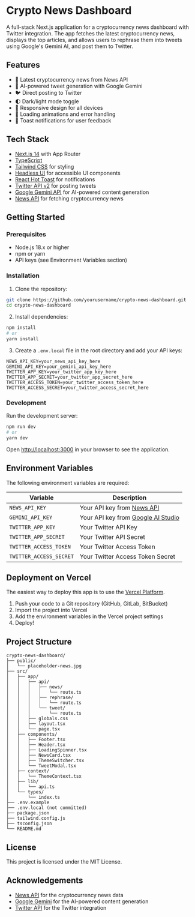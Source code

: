 # Crypto News Dashboard

A full-stack Next.js application for a cryptocurrency news dashboard with Twitter integration. The app fetches the latest cryptocurrency news, displays the top articles, and allows users to rephrase them into tweets using Google's Gemini AI, and post them to Twitter.

## Features

- 📰 Latest cryptocurrency news from News API
- 🤖 AI-powered tweet generation with Google Gemini
- 🐦 Direct posting to Twitter
- 🌓 Dark/light mode toggle
- 📱 Responsive design for all devices
- 🔄 Loading animations and error handling
- 🍞 Toast notifications for user feedback

## Tech Stack

- [Next.js 14](https://nextjs.org/) with App Router
- [TypeScript](https://www.typescriptlang.org/)
- [Tailwind CSS](https://tailwindcss.com/) for styling
- [Headless UI](https://headlessui.com/) for accessible UI components
- [React Hot Toast](https://react-hot-toast.com/) for notifications
- [Twitter API v2](https://developer.twitter.com/en/docs/twitter-api) for posting tweets
- [Google Gemini API](https://ai.google.dev/) for AI-powered content generation
- [News API](https://newsapi.org/) for fetching cryptocurrency news

## Getting Started

### Prerequisites

- Node.js 18.x or higher
- npm or yarn
- API keys (see Environment Variables section)

### Installation

1. Clone the repository:

```bash
git clone https://github.com/yourusername/crypto-news-dashboard.git
cd crypto-news-dashboard
```

2. Install dependencies:

```bash
npm install
# or
yarn install
```

3. Create a `.env.local` file in the root directory and add your API keys:

```
NEWS_API_KEY=your_news_api_key_here
GEMINI_API_KEY=your_gemini_api_key_here
TWITTER_APP_KEY=your_twitter_app_key_here
TWITTER_APP_SECRET=your_twitter_app_secret_here
TWITTER_ACCESS_TOKEN=your_twitter_access_token_here
TWITTER_ACCESS_SECRET=your_twitter_access_secret_here
```

### Development

Run the development server:

```bash
npm run dev
# or
yarn dev
```

Open [http://localhost:3000](http://localhost:3000) in your browser to see the application.

## Environment Variables

The following environment variables are required:

| Variable | Description |
|----------|-------------|
| `NEWS_API_KEY` | Your API key from [News API](https://newsapi.org/) |
| `GEMINI_API_KEY` | Your API key from [Google AI Studio](https://ai.google.dev/) |
| `TWITTER_APP_KEY` | Your Twitter API Key |
| `TWITTER_APP_SECRET` | Your Twitter API Secret |
| `TWITTER_ACCESS_TOKEN` | Your Twitter Access Token |
| `TWITTER_ACCESS_SECRET` | Your Twitter Access Token Secret |

## Deployment on Vercel

The easiest way to deploy this app is to use the [Vercel Platform](https://vercel.com/new).

1. Push your code to a Git repository (GitHub, GitLab, BitBucket)
2. Import the project into Vercel
3. Add the environment variables in the Vercel project settings
4. Deploy!

## Project Structure

```
crypto-news-dashboard/
├── public/
│   └── placeholder-news.jpg
├── src/
│   ├── app/
│   │   ├── api/
│   │   │   ├── news/
│   │   │   │   └── route.ts
│   │   │   ├── rephrase/
│   │   │   │   └── route.ts
│   │   │   └── tweet/
│   │   │       └── route.ts
│   │   ├── globals.css
│   │   ├── layout.tsx
│   │   └── page.tsx
│   ├── components/
│   │   ├── Footer.tsx
│   │   ├── Header.tsx
│   │   ├── LoadingSpinner.tsx
│   │   ├── NewsCard.tsx
│   │   ├── ThemeSwitcher.tsx
│   │   └── TweetModal.tsx
│   ├── context/
│   │   └── ThemeContext.tsx
│   ├── lib/
│   │   └── api.ts
│   └── types/
│       └── index.ts
├── .env.example
├── .env.local (not committed)
├── package.json
├── tailwind.config.js
├── tsconfig.json
└── README.md
```

## License

This project is licensed under the MIT License.

## Acknowledgements

- [News API](https://newsapi.org/) for the cryptocurrency news data
- [Google Gemini](https://ai.google.dev/) for the AI-powered content generation
- [Twitter API](https://developer.twitter.com/en) for the Twitter integration
